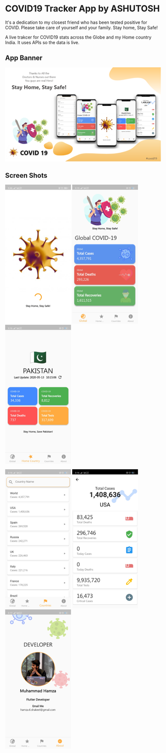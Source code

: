 # COVID19 Tracker App by ASHUTOSH

It's a dedication to my closest friend who has been tested positive for COVID. Please take care of yourself and your family. Stay home, Stay Safe!

A live trakcer for COVID19 stats across the Globe and my Home country India. It uses APIs so the data is live.

## App Banner

<img src = "ScreenShot/covid19.png">

## Screen Shots

<img src = "ScreenShot/splash.jpg" height = 450;> <img src = "ScreenShot/dashboard.jpg" height = 450;> <img src = "ScreenShot/pak.jpg" height = 450;>

<img src = "ScreenShot/country.jpg" height = 450;> <img src = "ScreenShot/countryDetails.jpg" height = 450;> <img src = "ScreenShot/info.jpg" height = 450;>
